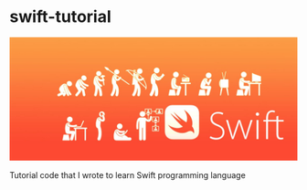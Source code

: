 # swift-tutorial

![Swift programming language](/swift.jpeg)

    
Tutorial code that I wrote to learn Swift programming language
